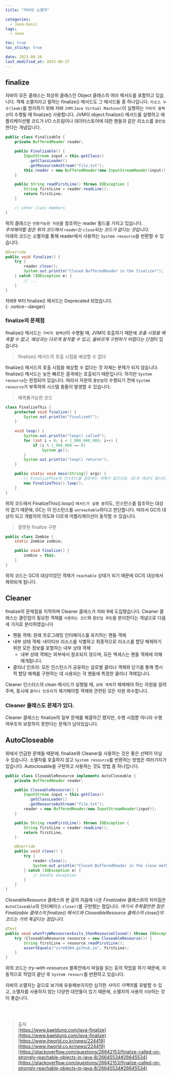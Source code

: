 ```yaml
---
title: "자바의 소멸자"

categories:
  - Java-basic
tags:
  - Java

toc: true
toc_sticky: true

date: 2023-08-26
last_modified_at: 2023-08-27
---
```


## finalize

자바의 모든 클래스는 최상위 클래스인 Object 클래스의 여러 메서드를 포함하고 있습니다. 객체 소멸자라고 말하는 finalize() 메서드도 그 메서드들 중 하나입니다. `리소스 누수(leak)`를 방지하기 위해 자바 `JVM(Java Virtual Machine)`이 실행하는 `가비지 컬렉션`이 수행될 때 finalize() 사용합니다. JVM이 object.finalize() 메서드를 실행하고 애플리케이션별 코드가 I/O 스트림이나 데이터스토어에 대한 핸들과 같은 리소스를 `클린업`한다는 개념입니다.

```java
public class Finalizable {
    private BufferedReader reader;

    public Finalizable() {
        InputStream input = this.getClass()
          .getClassLoader()
          .getResourceAsStream("file.txt");
        this.reader = new BufferedReader(new InputStreamReader(input));
    }

    public String readFirstLine() throws IOException {
        String firstLine = reader.readLine();
        return firstLine;
    }

    // other class members
}
```

위의 클래스는 `반환가능한 자원`을 참조하는 reader 필드를 가지고 있습니다.  
*주의해야할 점은 위의 코드에서 `reader`는 `close`되는 코드가 없다는 것입니다.*  
아래의 코드는 소멸자를 통해 reader에서 사용하는 `System resource`을 반환할 수 있습니다.

```java
@Override
public void finalize() {
    try {
        reader.close();
        System.out.println("Closed BufferedReader in the finalizer");
    } catch (IOException e) {
        // ...
    }
}
```

자바9 부터 finalize() 메서드는 Deprecated 되었습니다.  
{: .notice--danger}

### finalize의 문제점

finalize() 메서드는 `가비지 컬렉션`이 수행될 때, JVM이 호출하기 때문에 *호출 시점을 예측할 수 없고, 예상과는 다르게 동작할 수 있고, 올바르게 구현하기 어렵다는 단점*이 있습니다.  

> finalize() 메서드의 호출 시점을 예상할 수 없다

finalize() 메서드의 호출 시점을 예상할 수 없다는 것 자체는 문제가 되지 않습니다. finalize() 메서드는 늦든 빠르든 결국에는 호출되기 때문입니다. 하지만 `System resource`는 한정되어 있습니다. 따라서 자원의 `클린업`이 수행되기 전에 `System resource`가 부족하여 시스템 충돌이 발생할 수 있습니다.


> 예측불가능한 코드

```java
class FinalizeThis {
    protected void finalize() {
        System.out.println("finalized!");
    }
  
    void loop() {
        System.out.println("loop() called");
        for (int i = 0; i < 1_000_000_000; i++) {
            if (i % 1_000_000 == 0)
                System.gc();
        }
        System.out.println("loop() returns");
    }

    public static void main(String[] args) {
        // FinalizeThie의 인스턴스를 참조하는 객체가 없으므로, GC의 대상이 됩니다.
        new FinalizeThis().loop(); 
    }
}
```

위의 코드에서 FinalizeThis().loop() `메서드가 실행 중`이도, 인스턴스를 참조하는 대상이 없기 때문에, GC는 이 인스턴스를 `unreachable`하다고 판단합니다. 따라서 GC의 대상이 되고 개발자의 의도와 다르게 어플리케이션이 동작할 수 있습니다.

> 잘못된 finalize 구현

```java
public class Zombie {
	static Zombie zombie;

	public void finalize() {
		zombie = this; 
	}
}
```

위의 코드는 GC의 대상이었던 객체가 `reachable` 상태가 되기 때문에 GC의 대상에서 제외되게 됩니다. 

## Cleaner

finalize의 문제점을 지적하며 Cleaner 클래스가 자바 9에 도입됐습니다. Cleaner 클래스는  클린업이 필요한 객체를 `사용하는 코드`와 `클린업 루틴`을 분리한다는 개념으로 다음 세 가지로 분리하였습니다

- 핸들 객체: 원래 프로그래밍 인터페이스를 유지하는 핸들 객체
- 내부 상태 객체: 네이티브 리소스를 식별하고 최종적으로 리소스를 할당 해제하기 위한 모든 정보를 포함하는 내부 상태 객체 
  - 내부 상태 객체는 외부에서 참조되지 않으며, 모든 액세스는 핸들 객체에 의해 매개됩니다.
- 클리너 인프라: 모든 인스턴스가 공유하는 글로벌 클리너 객체와 닫기를 통해 명시적 할당 해제를 구현하는 데 사용되는 각 핸들에 특정한 클리너 객체입니다.

Cleaner 인스터스의 clean 메서드가 실행될 때, `상태 객체`가 해제해야 하는 자원을 알려주며, 동시에 `클리너 인프라`가 제거해야할 객체와 관련된 모든 자원 회수합니다.

### Cleaner 클래스도 문제가 있다.

Cleaner 클래스는 finalize의 일부 문제를 해결하긴 했지만, 수행 시점뿐 아니라 수행 여부조차 보장하지 못한다는 문제가 남아있습니다.

## AutoCloseable

위에서 언급한 문제들 때문에, finalize와 Cleaner을 사용하는 것은 좋은 선택이 아닐 수 있습니다.
소멸자를 호출하지 않고 `System resource`를 반환하는 방법은 여러가지가 있습니다. Autoclosable을 구현하고 사용하는 것도 방법 중 하나입니다.

```java
public class CloseableResource implements AutoCloseable {
    private BufferedReader reader;

    public CloseableResource() {
        InputStream input = this.getClass()
          .getClassLoader()
          .getResourceAsStream("file.txt");
        reader = new BufferedReader(new InputStreamReader(input));
    }

    public String readFirstLine() throws IOException {
        String firstLine = reader.readLine();
        return firstLine;
    }

    @Override
    public void close() {
        try {
            reader.close();
            System.out.println("Closed BufferedReader in the close method");
        } catch (IOException e) {
            // handle exception
        }
    }
}
```

*CloseableResource* 클래스와 본 글의 처음에 나온 *Finalizable* 클래스와의 차이점은 `AutoCloseable`의 인터페이스 `close()`를 구현했는 점입니다. *여기서 주목할만한 점은 Finalizable 클래스의 finalize() 메서드와 CloseableResource 클래스의 close()의 코드는 거의 똑같다는 점입니다.*

```java
@Test
public void whenTryWResourcesExits_thenResourceClosed() throws IOException {
    try (CloseableResource resource = new CloseableResource()) {
        String firstLine = resource.readFirstLine();
        assertEquals("cire0304.github.io", firstLine);
    }
}
```

위의 코드는 *try-with-resources* 블록안에서 파일을 읽는 등의 작업을 하기 때문에, 자동적으로 작업이 끝난 후  `System resourc`를 반환하고 있습니다.

자바의 소멸자는 겉으로 보기에 유용해보이지만 심각한 *사이드 이펙트*를 유발할 수 있고, 소멸자를 사용하지 않는 다양한 대안들이 있기 때문에, 소멸자의 사용의 `지양`하는 것이 좋습니다.


<br>
<br>

> 출처  
> [https://www.baeldung.com/java-finalize](https://www.baeldung.com/java-finalize)
> [https://www.itworld.co.kr/news/224419](https://www.itworld.co.kr/news/224419)
> [https://stackoverflow.com/questions/26642153/finalize-called-on-strongly-reachable-objects-in-java-8/26645534#26645534](https://stackoverflow.com/questions/26642153/finalize-called-on-strongly-reachable-objects-in-java-8/26645534#26645534)
